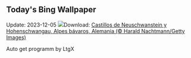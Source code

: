 ## Today's Bing Wallpaper
Update: 2023-12-05
![](https://www.bing.com/th?id=OHR.AlpsCastles_ES-ES0525825978_UHD.jpg&w=1000)Download: [Castillos de Neuschwanstein y Hohenschwangau, Alpes bávaros, Alemania (© Harald Nachtmann/Getty Images)](https://www.bing.com/th?id=OHR.AlpsCastles_ES-ES0525825978_UHD.jpg)

Auto get programm by LtgX

